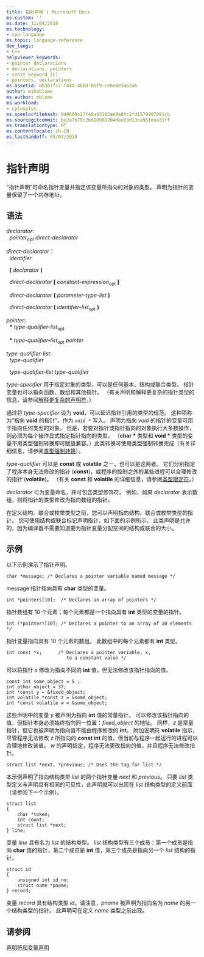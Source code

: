 ```yaml
---
title: 指针声明 | Microsoft Docs
ms.custom: ''
ms.date: 11/04/2016
ms.technology:
- cpp-language
ms.topic: language-reference
dev_langs:
- C++
helpviewer_keywords:
- pointer declarations
- declarations, pointers
- const keyword [C]
- pointers, declarations
ms.assetid: 8b3b7fc7-f44d-480d-b6f9-cebe4e5462a6
author: mikeblome
ms.author: mblome
ms.workload:
- cplusplus
ms.openlocfilehash: 9d9600c27f40a43105ae9a8fc2fd1579907891cb
ms.sourcegitcommit: be2a7679c2bd80968204dee03d13ca961eaa31ff
ms.translationtype: HT
ms.contentlocale: zh-CN
ms.lasthandoff: 05/03/2018
---
```

# <a name="pointer-declarations"></a>指针声明
“指针声明”可命名指针变量并指定该变量所指向的对象的类型。 声明为指针的变量保留了一个内存地址。  
  
## <a name="syntax"></a>语法  
 *declarator*:  
 &nbsp;&nbsp;*pointer*<sub>opt</sub> *direct-declarator*  
  
 *direct-declarator*：  
 &nbsp;&nbsp;*identifier*  
  
 &nbsp;&nbsp;**(** *declarator* **)**  
  
 &nbsp;&nbsp;*direct-declarator* **[** *constant-expression*<sub>opt</sub> **]**  
  
 &nbsp;&nbsp;*direct-declarator* **(** *parameter-type-list* **)**  
  
 &nbsp;&nbsp;*direct-declarator* **(** *identifier-list*<sub>opt</sub> **)**  
  
 *pointer*:  
 &nbsp;&nbsp;**\*** *type-qualifier-list*<sub>opt</sub>  
  
 &nbsp;&nbsp;**\*** *type-qualifier-list*<sub>opt</sub> *pointer*  
  
 *type-qualifier-list*:  
 &nbsp;&nbsp;*type-qualifier*  
  
 &nbsp;&nbsp;*type-qualifier-list* *type-qualifier*  
  
 *type-specifier* 用于指定对象的类型，可以是任何基本、结构或联合类型。 指针变量也可以指向函数、数组和其他指针。 （有关声明和解释更复杂的指针类型的信息，请参阅[解释更复杂的声明符](../c-language/interpreting-more-complex-declarators.md)。）  
  
 通过将 *type-specifier* 设为 **void**，可以延迟指针引用的类型的规范。 这种项称为“指向 **void** 的指针”，作为 `void *` 写入。 声明为指向 *void* 的指针的变量可用于指向任何类型的对象。 但是，若要对指针或指针指向的对象执行大多数操作，则必须为每个操作显式指定指针指向的类型。 （**char \*** 类型和 **void \*** 类型的变量不用类型强制转换即可赋值兼容。）此类转换可使用类型强制转换完成（有关详细信息，请参阅[类型强制转换](../c-language/type-cast-conversions.md)）。  
  
 *type-qualifier* 可以是 **const** 或 **volatile** 之一，也可以是这两者。 它们分别指定了程序本身无法修改的指针 (**const**)，或程序的控制之外的某些进程可以合理修改的指针 (**volatile**)。 （有关 **const** 和 **volatile** 的详细信息，请参阅[类型限定符](../c-language/type-qualifiers.md)。）  
  
 *declarator* 可为变量命名，并可包含类型修饰符。 例如，如果 *declarator* 表示数组，则将指针的类型修改为指向数组的指针。  
  
 在定义结构、联合或枚举类型之前，您可以声明指向结构、联合或枚举类型的指针。 您可使用结构或联合标记声明指针，如下面的示例所示。 此类声明是允许的，因为编译器不需要知道要为指针变量分配空间的结构或联合的大小。  
  
## <a name="examples"></a>示例  
 以下示例演示了指针声明。  
  
```  
char *message; /* Declares a pointer variable named message */  
```  
  
 message 指针指向具有 **char** 类型的变量。  
  
```  
int *pointers[10];  /* Declares an array of pointers */  
```  
  
 指针数组有 10 个元素；每个元素都是一个指向具有 **int** 类型的变量的指针。  
  
```  
int (*pointer)[10]; /* Declares a pointer to an array of 10 elements */  
```  
  
 指针变量指向具有 10 个元素的数组。 此数组中的每个元素都有 **int** 类型。  
  
```  
int const *x;      /* Declares a pointer variable, x,  
                      to a constant value */   
```  
  
 可以将指针 *x* 修改为指向不同的 **int** 值，但无法修改该指针指向的值。  
  
```  
const int some_object = 5 ;  
int other_object = 37;  
int *const y = &fixed_object;  
int volatile *const z = &some_object;  
int *const volatile w = &some_object;  
```  
  
 这些声明中的变量 *y* 被声明为指向 **int** 值的常量指针。 可以修改该指针指向的值，但指针本身必须始终指向同一位置：*fixed_object* 的地址。 同样，*z* 是常量指针，但它也被声明为指向值不能由程序修改的 **int**。 附加说明符 **volatile** 指示，尽管程序无法修改 *z* 所指向的 **const int** 的值，但当前与程序一起运行的进程可以合理地修改该值。 *w* 的声明指定，程序无法更改指向的值，并且程序无法修改指针。  
  
```  
struct list *next, *previous; /* Uses the tag for list */  
```  
  
 本示例声明了指向结构类型 *list* 的两个指针变量 *next* 和 *previous*。 只要 *list* 类型定义与声明具有相同的可见性，此声明就可以出现在 *list* 结构类型的定义前面（请参阅下一个示例）。  
  
```  
struct list   
{  
    char *token;  
    int count;  
    struct list *next;  
} line;  
```  
  
 变量 *line* 具有名为 *list* 的结构类型。 *list* 结构类型有三个成员：第一个成员是指向 **char** 值的指针，第二个成员是 **int** 值，第三个成员是指向另一个 *list* 结构的指针。  
  
```  
struct id   
{  
    unsigned int id_no;  
    struct name *pname;  
} record;  
```  
  
 变量 *record* 具有结构类型 *id*。请注意，*pname* 被声明为指向名为 *name* 的另一个结构类型的指针。 此声明可在定义 *name* 类型之前出现。  
  
## <a name="see-also"></a>请参阅  
 [声明符和变量声明](../c-language/declarators-and-variable-declarations.md)